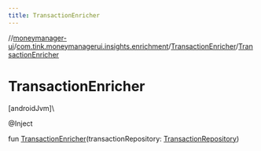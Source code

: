```yaml
---
title: TransactionEnricher
---
```

//[moneymanager-ui](../../../index.html)/[com.tink.moneymanagerui.insights.enrichment](../index.html)/[TransactionEnricher](index.html)/[TransactionEnricher](-transaction-enricher.html)



# TransactionEnricher



[androidJvm]\




@Inject



fun [TransactionEnricher](-transaction-enricher.html)(transactionRepository: [TransactionRepository](../../se.tink.android.repository.transaction/-transaction-repository/index.html))





